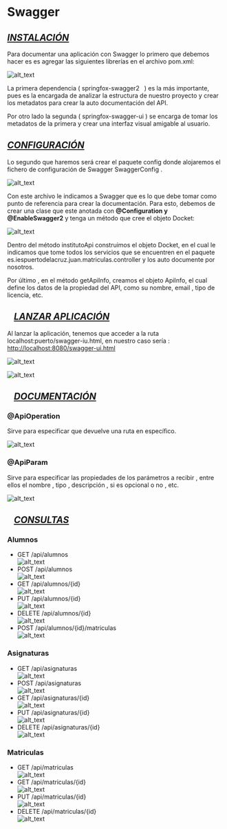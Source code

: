 # **Swagger**


## **_<span style="text-decoration:underline;">INSTALACIÓN</span>⠀⠀_**


Para documentar una aplicación con Swagger lo primero que debemos hacer es es agregar las siguientes librerías en el archivo pom.xml:

![alt_text](img/1.png "image_tooltip")


La primera dependencia (  springfox-swagger2` ` ) es la más importante, pues es la  encargada de analizar la estructura de nuestro proyecto y crear los metadatos para crear la auto documentación del API.

Por otro lado la segunda ( springfox-swagger-ui  ) se encarga de tomar los metadatos de la primera y crear una interfaz visual amigable al usuario.


## **_<span style="text-decoration:underline;">CONFIGURACIÓN</span>⠀⠀<span style="text-decoration:underline;"> </span>_** 

Lo segundo que haremos será crear el paquete config donde alojaremos el fichero de configuración de Swagger SwaggerConfig . 


![alt_text](img/2.png "image_tooltip")


Con este archivo le indicamos a Swagger que es lo que debe tomar como punto de referencia para crear la documentación. Para esto, debemos de crear una clase que este anotada con **@Configuration y @EnableSwagger2** y tenga un método que cree el objeto Docket:


![alt_text](img/3.png "image_tooltip")


Dentro del método  institutoApi  construimos el objeto Docket, en el cual le indicamos que tome todos los servicios que se encuentren en el paquete es.iespuertodelacruz.juan.matriculas.controller y los auto documente por nosotros.

Por último , en el método getApiInfo, creamos el objeto ApiInfo, el cual define los datos de la propiedad del API, como su nombre, email , tipo de licencia, etc.


## **_⠀<span style="text-decoration:underline;">LANZAR APLICACIÓN</span>⠀⠀<span style="text-decoration:underline;"> </span>_** 

Al lanzar la aplicación, tenemos que acceder a la ruta localhost:puerto/swagger-iu.html, en nuestro caso sería  : [http://localhost:8080/swagger-ui.html](http://localhost:8080/swagger-ui.html)


![alt_text](img/4.png "image_tooltip")  


![alt_text](img/5.png "image_tooltip")


## **_⠀<span style="text-decoration:underline;">DOCUMENTACIÓN</span>⠀⠀<span style="text-decoration:underline;"> </span>_** 


### **@ApiOperation**

Sirve para especificar que devuelve una ruta en específico.

![alt_text](img/6.png "image_tooltip")



### **@ApiParam**

Sirve para especificar las propiedades de los parámetros a recibir , entre ellos el nombre , tipo , descripción , si es opcional o no , etc.


![alt_text](img/7.png "image_tooltip")


## **_⠀<span style="text-decoration:underline;">CONSULTAS</span>⠀⠀<span style="text-decoration:underline;"> </span>_** 

### **Alumnos**

* GET /api/alumnos  
![alt_text](img/8.png "image_tooltip")
* POST /api/alumnos  
![alt_text](img/9.png "image_tooltip")
* GET /api/alumnos/{id}  
![alt_text](img/10.png "image_tooltip")
* PUT /api/alumnos/{id}  
![alt_text](img/11.png "image_tooltip")
* DELETE /api/alumnos/{id}  
![alt_text](img/12.png "image_tooltip")
* POST /api/alumnos/{id}/matriculas  
![alt_text](img/13.png "image_tooltip")



### **Asignaturas**



* GET /api/asignaturas  
![alt_text](img/14.png "image_tooltip")
* POST /api/asignaturas  
![alt_text](img/15.png "image_tooltip")
* GET /api/asignaturas/{id}  
![alt_text](img/16.png "image_tooltip")
* PUT /api/asignaturas/{id}  
![alt_text](img/17.png "image_tooltip")
* DELETE /api/asignaturas/{id}  
![alt_text](img/18.png "image_tooltip")


### **Matriculas**

* GET /api/matriculas  
![alt_text](img/19.png "image_tooltip")  
* GET /api/matriculas/{id}  
![alt_text](img/20.png "image_tooltip")
* PUT /api/matriculas/{id}  
![alt_text](img/21.png "image_tooltip")
* DELETE /api/matriculas/{id}  
![alt_text](img/22.png "image_tooltip")